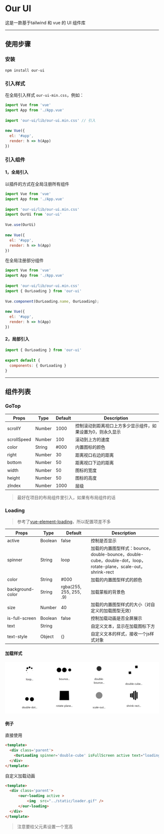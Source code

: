 # Our UI

这是一款基于tailwind 和 vue 的 UI 组件库

---
## 使用步骤

### 安装

```
npm install our-ui
```
### 引入样式

在全局引入样式 `our-ui-min.css`，例如：

```javascript
import Vue from 'vue'
import App from './App.vue'

import 'our-ui/lib/our-ui.min.css' // 引入

new Vue({
  el: '#app',
  render: h => h(App)
})
```
### 引入组件

#### 1，全局引入

以插件的方式在全局注册所有组件

```javascript
import Vue from 'vue'
import App from './App.vue'

import 'our-ui/lib/our-ui.min.css'
import OurUi from 'our-ui'

Vue.use(OurUi)

new Vue({
  el: '#app',
  render: h => h(App)
})
```
在全局注册部分组件

```javascript
import Vue from 'vue'
import App from './App.vue'

import 'our-ui/lib/our-ui.min.css'
import { OurLoading } from 'our-ui'

Vue.component(OurLoading.name, OurLoading);

new Vue({
  el: '#app',
  render: h => h(App)
})
```

#### 2，局部引入

```javascript
import { OurLoading } from 'our-ui'

export default {
  components: { OurLoading }
}
```
---

## 组件列表

### GoTop

| Props       | Type   | Default | Description                                                 |
| ----------- | ------ | ------- | ----------------------------------------------------------- |
| scrollY     | Number | 1000    | 控制滚动到距离视口上方多少显示组件，如果设置为0，则永久显示 |
| scrollSpeed | Number | 100     | 滚动到上方的速度                                            |
| color       | String | #000    | 内置图标的颜色                                              |
| right       | Number | 30      | 距离视口右边的距离                                          |
| bottom      | Number | 50      | 距离视口下边的距离                                          |
| width       | Number | 50      | 图标的宽度                                                  |
| height      | Number | 50      | 图标的高度                                                  |
| zIndex      | Number | 1000    | 层级                                                        |

> 最好在项目的布局组件里引入，如果有布局组件的话

### Loading

> 参考了[vue-element-loading](https://github.com/biigpongsatorn/vue-element-loading/blob/master/README.md)，所以配置项差不多

| Props            | Type    | Default                 | Description                                                  |
| ---------------- | ------- | ----------------------- | ------------------------------------------------------------ |
| active           | Boolean | false                   | 控制是否显示                                                 |
| spinner          | String  | loop                    | 加载的内置图型样式：bounce，double-bounce，double-cube，double-dot，loop，rotate-plane，scale-out，shrink-rect |
| color            | String  | #000                    | 加载的内置图型样式的颜色                                     |
| background-color | String  | rgba(255, 255, 255, .9) | 加载蒙板的背景色                                             |
| size             | Number  | 40                    | 加载的内置图型样式的大小（对自定义的加载图型无效）           |
| is-full-screen   | Boolean | false                   | 控制加载动画是否全屏展示                                     |
| text             | String  |                         | 自定义文本，显示在加载图标下方                               |
| text-style       | Object  | {}                      | 自定义文本的样式，接收一个js样式对象                         |

#### 加载样式

![加载样式](https://raw.githubusercontent.com/0wlism/our-ui/master/static/loaders.png)

#### 例子

直接使用

```html
<template>
  <div class='parent'>
    <OurLoading spinner='double-cube' isFullScreen active text="loading..." />
  </div>
</template>
```

自定义加载动画

```html
<template>
  <div class='parent'>
      <our-loading active >
          <img  src="../static/loader.gif" />
      </our-loading>
  </div>
</template>
```

> 注意要给父元素设置一个宽高


